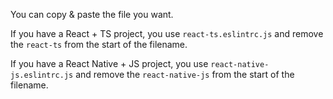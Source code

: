 You can copy & paste the file you want.

If you have a React + TS project, you use `react-ts.eslintrc.js` and remove the `react-ts` from the start of the filename.

If you have a React Native + JS project, you use `react-native-js.eslintrc.js` and remove the `react-native-js` from the start of the filename.
